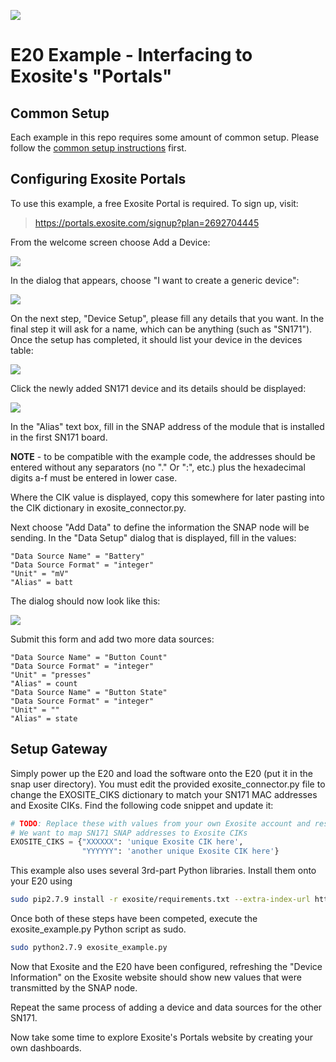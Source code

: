 [![](https://cloud.githubusercontent.com/assets/1317406/12406044/32cd9916-be0f-11e5-9b18-1547f284f878.png)](http://www.synapse-wireless.com/)

# E20 Example - Interfacing to Exosite's "Portals"

## Common Setup
Each example in this repo requires some amount of common setup. Please follow the
[common setup instructions](../README.md#common-setup) first.

## Configuring Exosite Portals
To use this example, a free Exosite Portal is required. To sign up, visit:

> https://portals.exosite.com/signup?plan=2692704445

From the welcome screen choose Add a Device:

![](https://cloud.githubusercontent.com/assets/1317406/12903053/6f1e82f0-ce8a-11e5-97b9-1f54b3b3c5d4.png)
 
In the dialog that appears, choose "I want to create a generic device":

![](https://cloud.githubusercontent.com/assets/1317406/12903056/73f8c2cc-ce8a-11e5-9f35-204d16a8a532.png)
 
On the next step, "Device Setup", please fill any details that you want. In the final step it will ask for a name, which can be anything (such as "SN171"). Once the setup has completed, it should list your device in the devices table:

![](https://cloud.githubusercontent.com/assets/1317406/12903062/787d2efa-ce8a-11e5-97c6-5ac6b62a8c0a.png)

Click the newly added SN171 device and its details should be displayed:

![](https://cloud.githubusercontent.com/assets/1317406/12903065/7bc079c8-ce8a-11e5-9d7b-b6e22de2c818.png)
 
In the "Alias" text box, fill in the SNAP address of the module that is installed in the first SN171 board.

**NOTE** - to be compatible with the example code, the addresses should be entered without any separators (no "." Or ":", etc.) plus the hexadecimal digits a-f must be entered in lower case.

Where the CIK value is displayed, copy this somewhere for later pasting into the CIK dictionary in exosite_connector.py.

Next choose "Add Data" to define the information the SNAP node will be sending. 
In the "Data Setup" dialog that is displayed, fill in the values:

    "Data Source Name" = "Battery"
    "Data Source Format" = "integer"
    "Unit" = "mV"
    "Alias" = batt

The dialog should now look like this:

![](https://cloud.githubusercontent.com/assets/1317406/12903068/7f5ff6e4-ce8a-11e5-97d3-a68182574faa.png)
 
Submit this form and add two more data sources:

    "Data Source Name" = "Button Count"
    "Data Source Format" = "integer"
    "Unit" = "presses"
    "Alias" = count
    "Data Source Name" = "Button State"
    "Data Source Format" = "integer"
    "Unit" = ""
    "Alias" = state

## Setup Gateway
Simply power up the E20 and load the software onto the E20 (put it in the snap user directory).  You must edit the provided exosite_connector.py file to change the EXOSITE_CIKS dictionary to match your SN171 MAC addresses and Exosite CIKs. Find the following code snippet and update it:

```python
# TODO: Replace these with values from your own Exosite account and resource
# We want to map SN171 SNAP addresses to Exosite CIKs
EXOSITE_CIKS = {"XXXXXX": 'unique Exosite CIK here',
                "YYYYYY": 'another unique Exosite CIK here'}
```

This example also uses several 3rd-part Python libraries. Install them onto your E20 using

```bash
sudo pip2.7.9 install -r exosite/requirements.txt --extra-index-url https://update.synapse-wireless.com/pypi/
```

Once both of these steps have been competed, execute the exosite_example.py Python script as sudo.  

```bash
sudo python2.7.9 exosite_example.py
```

Now that Exosite and the E20 have been configured, refreshing the "Device Information" on the Exosite website should show new values that were transmitted by the SNAP node.

Repeat the same process of adding a device and data sources for the other SN171.

Now take some time to explore Exosite's Portals website by creating your own dashboards.
